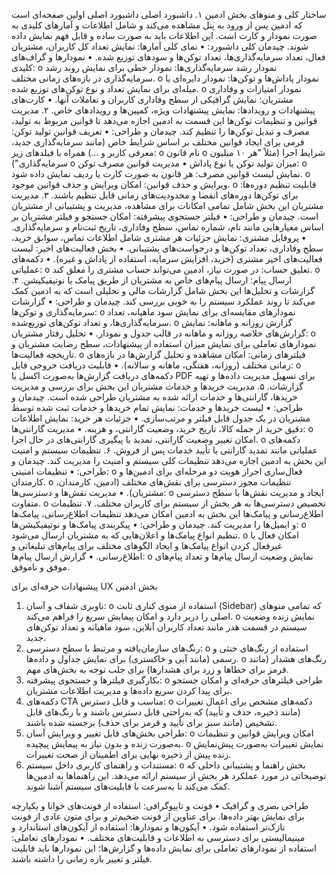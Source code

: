 ساختار کلی و منوهای بخش ادمین
۱. داشبورد اصلی
داشبورد اصلی اولین صفحه‌ای است که ادمین پس از ورود به پنل مشاهده می‌کند و شامل اطلاعات و آمارهای کلیدی به صورت نمودار و کارت است. این اطلاعات باید به صورت ساده و قابل فهم نمایش داده شوند.
چیدمان کلی داشبورد:
•	نمای کلی آمارها: نمایش تعداد کل کاربران، مشتریان فعال، تعداد سرمایه‌گذاری‌ها، تعداد توکن‌ها و سودهای توزیع شده.
•	نمودارها و گراف‌های کلیدی:
o	نمودار رشد سرمایه‌گذاری‌ها: نمودار خطی برای نمایش روند رشد سرمایه‌گذاری در بازه‌های زمانی مختلف.
o	نمودار پاداش‌ها و توکن‌ها: نمودار دایره‌ای یا میله‌ای برای نمایش تعداد و نوع توکن‌های توزیع شده.
o	نمودار امتیازات و وفاداری مشتریان: نمایش گرافیکی از سطح وفاداری کاربران و تعاملات آنها.
•	کارت‌های پیشنهادات و رویدادها: نمایش پیشنهادات ویژه، کمپین‌ها و رویدادهای خاص.
۲. مدیریت قوانین و تنظیمات توکن‌ها
این قسمت به ادمین اجازه می‌دهد تا قوانین مربوط به تولید، مصرف و تبدیل توکن‌ها را تنظیم کند.
چیدمان و طراحی:
•	تعریف قوانین تولید توکن: فرمی برای ایجاد قوانین مختلف بر اساس شرایط خاص (مانند سرمایه‌گذاری جدید، معرفی کاربر و …) همراه با فیلدهای زیر:
o	نام قانون
o	شرایط اجرا (مثلاً "هر ۱۰ میلیون سرمایه‌گذاری")
o	میزان تولید توکن یا نوع پاداش
•	مدیریت قوانین مصرف توکن:
o	نمایش لیست قوانین مصرف: هر قانون به صورت کارت یا ردیف نمایش داده شود.
o	ویرایش و حذف قوانین: امکان ویرایش و حذف قوانین موجود.
o	قابلیت تنظیم دوره‌ها: برای توکن‌ها دوره‌های انقضا و محدودیت‌های زمانی قابل تنظیم باشند.
۳. مدیریت مشتریان
این بخش شامل تمامی امکانات برای مشاهده، مدیریت و پشتیبانی از مشتریان است.
چیدمان و طراحی:
•	فیلتر جستجوی پیشرفته: امکان جستجو و فیلتر مشتریان بر اساس معیارهایی مانند نام، شماره تماس، سطح وفاداری، تاریخ ثبت‌نام و سرمایه‌گذاری.
•	پروفایل مشتری: نمایش جزئیات هر مشتری شامل اطلاعات تماس، سوابق خرید، سطح وفاداری، تعداد توکن‌ها و درخواست‌های پشتیبانی.
•	بخش فعالیت‌های اخیر: لیست فعالیت‌های اخیر مشتری (خرید، افزایش سرمایه، استفاده از پاداش و غیره).
•	دکمه‌های عملیاتی:
o	تعلیق حساب: در صورت نیاز، ادمین می‌تواند حساب مشتری را معلق کند.
o	ارسال پیام: ارسال پیام‌های خاص به مشتریان از طریق پیامک یا نوتیفیکیشن.
۴. گزارشات و تحلیل‌ها
این بخش شامل گزارشات مالی و تحلیلی است که به ادمین کمک می‌کند تا روند عملکرد سیستم را به خوبی بررسی کند.
چیدمان و طراحی:
•	گزارشات سرمایه‌گذاری و توکن‌ها:
o	نمودارهای مقایسه‌ای برای نمایش سود ماهیانه، تعداد سرمایه‌گذاری‌ها، و تعداد توکن‌های توزیع‌شده.
o	گزارش روزانه و ماهانه: نمایش گزارش‌های خلاصه روزانه و ماهانه در قالب جدول و نمودار.
•	تحلیل رفتار مشتریان:
o	نمودارهای تعاملی برای نمایش میزان استفاده از پیشنهادات، سطح رضایت مشتریان و تاریخچه فعالیت‌ها.
o	فیلترهای زمانی: امکان مشاهده و تحلیل گزارش‌ها در بازه‌های زمانی مختلف (روزانه، هفتگی، ماهانه و سالانه).
•	قابلیت دریافت خروجی فایل:
o	دکمه‌های دریافت گزارش‌ها به‌صورت اکسل یا PDF برای تسهیل مدیریت داده‌ها و تهیه گزارشات.
۵. مدیریت خریدها و خدمات مشتریان
این بخش برای بررسی و مدیریت خریدها، گارانتی‌ها و خدمات ارائه شده به مشتریان طراحی شده است.
چیدمان و طراحی:
•	لیست خریدها و خدمات: نمایش تمام خریدها و خدمات ثبت شده توسط مشتریان در یک جدول قابل فیلتر و مرتب‌سازی.
•	جزئیات هر خرید: نمایش اطلاعات دقیق خرید از جمله کالا، تاریخ خرید، وضعیت گارانتی، و هزینه.
•	مدیریت گارانتی‌ها:
o	امکان تغییر وضعیت گارانتی، تمدید یا پیگیری گارانتی‌های در حال اجرا.
o	دکمه‌های عملیاتی مانند تمدید گارانتی یا تأیید خدمات پس از فروش.
۶. تنظیمات سیستم و امنیت
این بخش به ادمین اجازه می‌دهد تنظیمات کلی سیستم و امنیت را مدیریت کند.
چیدمان و طراحی:
•	تنظیمات امنیتی:
o	فعال‌سازی احراز هویت دو مرحله‌ای برای ادمین‌ها و کارمندان.
o	تنظیمات مجوز دسترسی برای نقش‌های مختلف (ادمین، کارمندان، مشتریان).
•	مدیریت نقش‌ها و دسترسی‌ها:
o	ایجاد و مدیریت نقش‌ها با سطح دسترسی متفاوت.
o	تخصیص دسترسی‌ها به هر بخش از سیستم برای کاربران مختلف.
۷. تنظیمات اطلاع‌رسانی و پیامک‌ها
این بخش به ادمین امکان می‌دهد تنظیمات اطلاع‌رسانی، پیامک‌ها و ایمیل‌ها را مدیریت کند.
چیدمان و طراحی:
•	پیکربندی پیامک‌ها و نوتیفیکیشن‌ها:
o	تنظیم انواع پیامک‌ها و اعلان‌هایی که به مشتریان ارسال می‌شود.
o	امکان فعال یا غیرفعال کردن انواع پیامک‌ها و ایجاد الگوهای مختلف برای پیام‌های تبلیغاتی و اطلاع‌رسانی.
•	گزارش ارسال پیام‌ها:
o	نمایش وضعیت ارسال پیام‌ها و تعداد پیام‌های موفق و ناموفق.
 
پیشنهادات حرفه‌ای برای UX بخش ادمین
1.	ناوبری شفاف و آسان:
o	استفاده از منوی کناری ثابت (Sidebar) که تمامی منوهای اصلی را دربر دارد و امکان پیمایش سریع را فراهم می‌کند.
o	نمایش زنده وضعیت سیستم در قسمت هدر مانند تعداد کاربران آنلاین، سود ماهیانه و تعداد توکن‌های جدید.
2.	رنگ‌های سازمان‌یافته و مرتبط با سطح دسترسی:
o	استفاده از رنگ‌های خنثی و رسمی (مانند آبی و خاکستری) برای نمایش جداول و داده‌ها.
o	رنگ‌های هشدار (مانند قرمز برای خطاها و زرد برای هشدارها) برای جلب توجه به بخش‌های مهم.
3.	بکارگیری فیلترها و جستجوی پیشرفته:
o	طراحی فیلترهای حرفه‌ای و امکان جستجو برای پیدا کردن سریع داده‌ها و مدیریت اطلاعات مشتریان.
4.	دکمه‌های CTA مناسب و قابل دسترس:
o	دکمه‌های مشخص برای اعمال تغییرات (مانند ذخیره، حذف و تأیید) که به‌راحتی قابل دسترس باشند و با رنگ‌های قابل تشخیص (مانند سبز برای تأیید و قرمز برای حذف) برجسته شده باشند.
5.	طراحی بخش‌های قابل تغییر و ویرایش آسان:
o	امکان ویرایش قوانین و تنظیمات به‌صورت زنده و بدون نیاز به پیمایش پیچیده.
o	نمایش تغییرات به‌صورت پیش‌نمایش زنده پیش از ذخیره نهایی برای اطمینان از صحت تغییرات.
6.	مستندات و راهنمای کاربری داخل سیستم:
o	بخش راهنما و پشتیبانی داخلی که توضیحاتی در مورد عملکرد هر بخش از سیستم ارائه می‌دهد. این راهنماها به ادمین‌ها کمک می‌کند تا به‌سرعت با قابلیت‌های سیستم آشنا شوند.
 
طراحی بصری و گرافیک
•	فونت و تایپوگرافی: استفاده از فونت‌های خوانا و یکپارچه برای نمایش بهتر داده‌ها. برای عناوین از فونت ضخیم‌تر و برای متون عادی از فونت نازک‌تر استفاده شود.
•	آیکون‌ها و نمودارها: استفاده از آیکون‌های استاندارد و مینیمالیستی برای دسترسی به اطلاعات و قابلیت‌های مختلف.
•	نمودارهای تعاملی: استفاده از نمودارهای تعاملی برای نمایش داده‌ها و گزارش‌ها؛ این نمودارها باید قابلیت فیلتر و تغییر بازه زمانی را داشته باشند.


